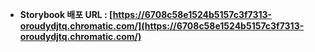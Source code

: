 - **Storybook 배포 URL : [https://6708c58e1524b5157c3f7313-oroudydjtq.chromatic.com/](https://6708c58e1524b5157c3f7313-oroudydjtq.chromatic.com/)**
